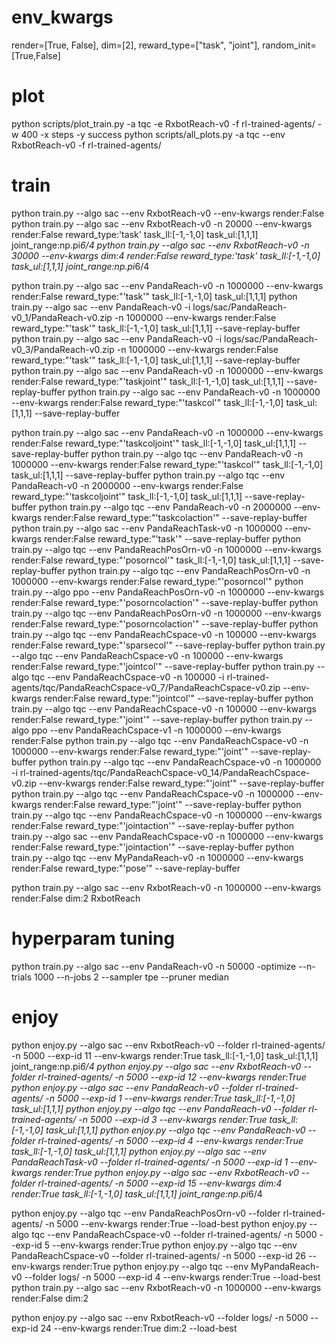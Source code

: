 # env_kwargs
render=[True, False], dim=[2], reward_type=["task", "joint"], random_init=[True,False]

# plot
python scripts/plot_train.py -a tqc -e RxbotReach-v0  -f rl-trained-agents/ -w 400 -x steps -y success
python scripts/all_plots.py -a tqc --env RxbotReach-v0 -f rl-trained-agents/

# train
python train.py --algo sac --env RxbotReach-v0 --env-kwargs render:False 
python train.py --algo sac --env RxbotReach-v0 -n 20000 --env-kwargs render:False reward_type:'task' task_ll:[-1,-1,0] task_ul:[1,1,1] joint_range:np.pi*6/4
python train.py --algo sac --env RxbotReach-v0 -n 30000 --env-kwargs dim:4 render:False reward_type:'task' task_ll:[-1,-1,0] task_ul:[1,1,1] joint_range:np.pi*6/4

python train.py --algo sac --env PandaReach-v0 -n 1000000 --env-kwargs render:False reward_type:"'task'" task_ll:[-1,-1,0] task_ul:[1,1,1]
python train.py --algo sac --env PandaReach-v0 -i logs/sac/PandaReach-v0_1/PandaReach-v0.zip -n 1000000 --env-kwargs render:False reward_type:"'task'" task_ll:[-1,-1,0] task_ul:[1,1,1] --save-replay-buffer
python train.py --algo sac --env PandaReach-v0 -i logs/sac/PandaReach-v0_3/PandaReach-v0.zip -n 1000000 --env-kwargs render:False reward_type:"'task'" task_ll:[-1,-1,0] task_ul:[1,1,1] --save-replay-buffer
python train.py --algo sac --env PandaReach-v0 -n 1000000 --env-kwargs render:False reward_type:"'taskjoint'" task_ll:[-1,-1,0] task_ul:[1,1,1] --save-replay-buffer
python train.py --algo sac --env PandaReach-v0 -n 1000000 --env-kwargs render:False reward_type:"'taskcol'" task_ll:[-1,-1,0] task_ul:[1,1,1] --save-replay-buffer

python train.py --algo sac --env PandaReach-v0 -n 1000000 --env-kwargs render:False reward_type:"'taskcoljoint'" task_ll:[-1,-1,0] task_ul:[1,1,1] --save-replay-buffer
python train.py --algo tqc --env PandaReach-v0 -n 1000000 --env-kwargs render:False reward_type:"'taskcol'" task_ll:[-1,-1,0] task_ul:[1,1,1] --save-replay-buffer
python train.py --algo tqc --env PandaReach-v0 -n 2000000 --env-kwargs render:False reward_type:"'taskcoljoint'" task_ll:[-1,-1,0] task_ul:[1,1,1] --save-replay-buffer
python train.py --algo tqc --env PandaReach-v0 -n 2000000 --env-kwargs render:False reward_type:"'taskcolaction'" --save-replay-buffer
python train.py --algo sac --env PandaReachTask-v0 -n 1000000 --env-kwargs render:False reward_type:"'task'" --save-replay-buffer
python train.py --algo tqc --env PandaReachPosOrn-v0 -n 1000000 --env-kwargs render:False reward_type:"'posorncol'" task_ll:[-1,-1,0] task_ul:[1,1,1] --save-replay-buffer
python train.py --algo tqc --env PandaReachPosOrn-v0 -n 1000000 --env-kwargs render:False reward_type:"'posorncol'"
python train.py --algo ppo --env PandaReachPosOrn-v0 -n 1000000 --env-kwargs render:False reward_type:"'posorncolaction'" --save-replay-buffer
python train.py --algo tqc --env PandaReachPosOrn-v0 -n 1000000 --env-kwargs render:False reward_type:"'posorncolaction'" --save-replay-buffer
python train.py --algo tqc --env PandaReachCspace-v0 -n 100000 --env-kwargs render:False reward_type:"'sparsecol'" --save-replay-buffer
python train.py --algo tqc --env PandaReachCspace-v0 -n 100000 --env-kwargs render:False reward_type:"'jointcol'" --save-replay-buffer
python train.py --algo tqc --env PandaReachCspace-v0 -n 100000 -i rl-trained-agents/tqc/PandaReachCspace-v0_7/PandaReachCspace-v0.zip --env-kwargs render:False reward_type:"'jointcol'" --save-replay-buffer
python train.py --algo tqc --env PandaReachCspace-v0 -n 100000 --env-kwargs render:False reward_type:"'joint'" --save-replay-buffer
python train.py --algo ppo --env PandaReachCspace-v1 -n 1000000 --env-kwargs render:False
python train.py --algo tqc --env PandaReachCspace-v0 -n 1000000 --env-kwargs render:False reward_type:"'joint'" --save-replay-buffer
python train.py --algo tqc --env PandaReachCspace-v0 -n 1000000 -i rl-trained-agents/tqc/PandaReachCspace-v0_14/PandaReachCspace-v0.zip --env-kwargs render:False reward_type:"'joint'" --save-replay-buffer
python train.py --algo tqc --env PandaReachCspace-v0 -n 1000000 --env-kwargs render:False reward_type:"'joint'" --save-replay-buffer
python train.py --algo tqc --env PandaReachCspace-v0 -n 1000000 --env-kwargs render:False reward_type:"'jointaction'" --save-replay-buffer
python train.py --algo sac --env PandaReachCspace-v0 -n 1000000 --env-kwargs render:False reward_type:"'jointaction'" --save-replay-buffer
python train.py --algo tqc --env MyPandaReach-v0 -n 1000000 --env-kwargs render:False reward_type:"'pose'" --save-replay-buffer

python train.py --algo sac --env RxbotReach-v0 -n 1000000 --env-kwargs render:False dim:2
RxbotReach
# hyperparam tuning
python train.py --algo sac --env PandaReach-v0 -n 50000 -optimize --n-trials 1000 --n-jobs 2 --sampler tpe --pruner median

# enjoy
python enjoy.py --algo sac --env RxbotReach-v0 --folder rl-trained-agents/ -n 5000 --exp-id 11 --env-kwargs render:True task_ll:[-1,-1,0] task_ul:[1,1,1] joint_range:np.pi*6/4
python enjoy.py --algo sac --env RxbotReach-v0 --folder rl-trained-agents/ -n 5000 --exp-id 12 --env-kwargs render:True 
python enjoy.py --algo sac --env PandaReach-v0 --folder rl-trained-agents/ -n 5000 --exp-id 1 --env-kwargs render:True task_ll:[-1,-1,0] task_ul:[1,1,1] 
python enjoy.py --algo tqc --env PandaReach-v0 --folder rl-trained-agents/ -n 5000 --exp-id 3 --env-kwargs render:True task_ll:[-1,-1,0] task_ul:[1,1,1] 
python enjoy.py --algo tqc --env PandaReach-v0 --folder rl-trained-agents/ -n 5000 --exp-id 4 --env-kwargs render:True task_ll:[-1,-1,0] task_ul:[1,1,1] 
python enjoy.py --algo sac --env PandaReachTask-v0 --folder rl-trained-agents/ -n 5000 --exp-id 1 --env-kwargs render:True
python enjoy.py --algo sac --env RxbotReach-v0 --folder rl-trained-agents/ -n 5000 --exp-id 15 --env-kwargs dim:4 render:True task_ll:[-1,-1,0] task_ul:[1,1,1] joint_range:np.pi*6/4

python enjoy.py --algo tqc --env PandaReachPosOrn-v0 --folder rl-trained-agents/ -n 5000 --env-kwargs render:True --load-best
python enjoy.py --algo tqc --env PandaReachCspace-v0 --folder rl-trained-agents/ -n 5000 --exp-id 5 --env-kwargs render:True
python enjoy.py --algo tqc --env PandaReachCspace-v0 --folder rl-trained-agents/ -n 5000 --exp-id 26 --env-kwargs render:True
python enjoy.py --algo tqc --env MyPandaReach-v0 --folder logs/ -n 5000 --exp-id 4 --env-kwargs render:True --load-best
python train.py --algo sac --env RxbotReach-v0 -n 1000000 --env-kwargs render:False dim:2

python enjoy.py --algo sac --env RxbotReach-v0 --folder logs/ -n 5000 --exp-id 24 --env-kwargs render:True dim:2 --load-best